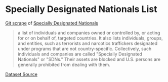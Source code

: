 # Specially Designated Nationals List

[Git scrape](https://simonwillison.net/2020/Oct/9/git-scraping/) of [Specially Designated Nationals](https://home.treasury.gov/policy-issues/financial-sanctions/specially-designated-nationals-and-blocked-persons-list-sdn-human-readable-lists)
> a list of individuals and companies owned or controlled by, or acting for or on behalf of, targeted countries. It also lists individuals, groups, and entities, such as terrorists and narcotics traffickers designated under programs that are not country-specific. Collectively, such individuals and companies are called "Specially Designated Nationals" or "SDNs." Their assets are blocked and U.S. persons are generally prohibited from dealing with them. 

[Dataset Source](https://www.treasury.gov/ofac/downloads/sdn.csv)

